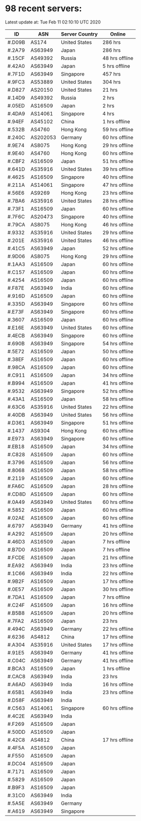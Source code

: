 # 98 recent servers:

Latest update at: Tue Feb 11 02:10:10 UTC 2020

| ID | ASN | Server Country | Online |
| -- | --- | -------------- | ------ |
| #.D09B | AS174 | United States | 286 hrs |
| #.2A79 | AS63949 | Japan | 286 hrs |
| #.15CF | AS49392 | Russia | 48 hrs offline |
| #.42A0 | AS63949 | Japan | 5 hrs offline |
| #.7F1D | AS63949 | Singapore | 457 hrs |
| #.9FC3 | AS53889 | United States | 304 hrs |
| #.D827 | AS20150 | United States | 21 hrs |
| #.14D9 | AS49392 | Russia | 2 hrs |
| #.05ED | AS16509 | Japan | 2 hrs |
| #.4DA9 | AS14061 | Singapore | 4 hrs |
| #.94EF | AS45102 | China | 1 hrs offline |
| #.532B | AS4760 | Hong Kong | 59 hrs offline |
| #.240C | AS202053 | Germany | 60 hrs offline |
| #.9E74 | AS8075 | Hong Kong | 29 hrs offline |
| #.9E40 | AS4760 | Hong Kong | 60 hrs offline |
| #.CBF2 | AS16509 | Japan | 51 hrs offline |
| #.641D | AS35916 | United States | 39 hrs offline |
| #.4625 | AS16509 | Singapore | 40 hrs offline |
| #.211A | AS14061 | Singapore | 47 hrs offline |
| #.56E6 | AS9269 | Hong Kong | 23 hrs offline |
| #.7BA6 | AS35916 | United States | 28 hrs offline |
| #.73F1 | AS16509 | Japan | 60 hrs offline |
| #.7F6C | AS20473 | Singapore | 40 hrs offline |
| #.79CA | AS8075 | Hong Kong | 46 hrs offline |
| #.9332 | AS35916 | United States | 29 hrs offline |
| #.201E | AS35916 | United States | 46 hrs offline |
| #.41C5 | AS63949 | Japan | 52 hrs offline |
| #.9D06 | AS8075 | Hong Kong | 29 hrs offline |
| #.1AA3 | AS16509 | Japan | 60 hrs offline |
| #.C157 | AS16509 | Japan | 60 hrs offline |
| #.4254 | AS16509 | Japan | 60 hrs offline |
| #.F87E | AS63949 | India | 60 hrs offline |
| #.916D | AS16509 | Japan | 60 hrs offline |
| #.335D | AS63949 | Singapore | 60 hrs offline |
| #.E73F | AS63949 | Singapore | 60 hrs offline |
| #.3607 | AS16509 | Japan | 60 hrs offline |
| #.E16E | AS63949 | United States | 60 hrs offline |
| #.4ECB | AS63949 | Singapore | 60 hrs offline |
| #.690B | AS63949 | Singapore | 54 hrs offline |
| #.5E72 | AS16509 | Japan | 50 hrs offline |
| #.38EF | AS16509 | Japan | 60 hrs offline |
| #.98CA | AS16509 | Japan | 60 hrs offline |
| #.C911 | AS16509 | Japan | 34 hrs offline |
| #.B994 | AS16509 | Japan | 41 hrs offline |
| #.9532 | AS63949 | Singapore | 52 hrs offline |
| #.43A1 | AS16509 | Japan | 58 hrs offline |
| #.63C6 | AS35916 | United States | 22 hrs offline |
| #.40DB | AS63949 | United States | 56 hrs offline |
| #.D361 | AS63949 | Singapore | 51 hrs offline |
| #.1437 | AS9304 | Hong Kong | 60 hrs offline |
| #.E973 | AS63949 | Singapore | 60 hrs offline |
| #.EB18 | AS16509 | Japan | 34 hrs offline |
| #.C828 | AS16509 | Japan | 60 hrs offline |
| #.3796 | AS16509 | Japan | 56 hrs offline |
| #.8068 | AS16509 | Japan | 58 hrs offline |
| #.2119 | AS16509 | Japan | 60 hrs offline |
| #.FA6C | AS16509 | Japan | 28 hrs offline |
| #.CD8D | AS16509 | Japan | 60 hrs offline |
| #.0A49 | AS63949 | United States | 60 hrs offline |
| #.5852 | AS16509 | Japan | 60 hrs offline |
| #.02AE | AS16509 | Japan | 60 hrs offline |
| #.6797 | AS63949 | Germany | 41 hrs offline |
| #.A292 | AS16509 | Japan | 20 hrs offline |
| #.46D3 | AS16509 | Japan | 7 hrs offline |
| #.B7D0 | AS16509 | Japan | 7 hrs offline |
| #.FCDE | AS16509 | Japan | 21 hrs offline |
| #.EA92 | AS63949 | India | 23 hrs offline |
| #.1C66 | AS63949 | India | 22 hrs offline |
| #.9B2F | AS16509 | Japan | 17 hrs offline |
| #.0E57 | AS16509 | Japan | 30 hrs offline |
| #.7DA1 | AS16509 | Japan | 7 hrs offline |
| #.C24F | AS16509 | Japan | 16 hrs offline |
| #.B5B8 | AS16509 | Japan | 20 hrs offline |
| #.7FA2 | AS16509 | Japan | 23 hrs |
| #.494C | AS63949 | Germany | 22 hrs offline |
| #.6236 | AS4812 | China | 17 hrs offline |
| #.A304 | AS35916 | United States | 17 hrs offline |
| #.91E5 | AS63949 | Germany | 41 hrs offline |
| #.C04C | AS63949 | Germany | 41 hrs offline |
| #.BCA3 | AS16509 | Japan | 1 hrs offline |
| #.CAC8 | AS63949 | India | 23 hrs |
| #.A6AD | AS63949 | India | 16 hrs offline |
| #.65B1 | AS63949 | India | 23 hrs offline |
| #.D58F | AS63949 | India | |
| #.C563 | AS14061 | Singapore | 60 hrs offline |
| #.4C2E | AS63949 | India | |
| #.F269 | AS16509 | Japan | |
| #.50DD | AS16509 | Japan | |
| #.42C8 | AS4812 | China | 17 hrs offline |
| #.4F5A | AS16509 | Japan | |
| #.F550 | AS16509 | Japan | |
| #.DC04 | AS16509 | Japan | |
| #.7171 | AS16509 | Japan | |
| #.5829 | AS16509 | Japan | |
| #.B9F3 | AS16509 | Japan | |
| #.31C0 | AS63949 | India | |
| #.5A5E | AS63949 | Germany | |
| #.A619 | AS63949 | Singapore | |

